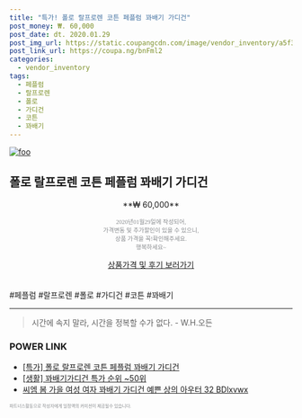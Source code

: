 ```yaml
--- 
title: "특가! 폴로 랄프로렌 코튼 페플럼 꽈배기 가디건" 
post_money: ₩. 60,000 
post_date: dt. 2020.01.29 
post_img_url: https://static.coupangcdn.com/image/vendor_inventory/a5f3/71898c1761230b1ee24994cb7e4196eeef15a6c71bd63587fbd211a22d29.jpg 
post_link_url: https://coupa.ng/bnFml2 
categories: 
  - vendor_inventory 
tags: 
  - 페플럼 
  - 랄프로렌 
  - 폴로 
  - 가디건 
  - 코튼 
  - 꽈배기 
--- 
```

[![foo](https://static.coupangcdn.com/image/vendor_inventory/a5f3/71898c1761230b1ee24994cb7e4196eeef15a6c71bd63587fbd211a22d29.jpg)](https://coupa.ng/bnFml2) 

## 폴로 랄프로렌 코튼 페플럼 꽈배기 가디건 
<p style="text-align: center;">**₩ 60,000**</p> 
<p style="text-align: center;"><span style="color: #898c8f; font-family: Georgia,Times,serif; font-size: 0.75em;">2020년01월29일에 작성되어, <br>가격변동 및 추가할인이 있을 수 있으니,<br> 상품 가격을 꼭!확인해주세요.<br>행복하세요~</span> 
</p>	 
<div markdown="0" style="text-align: center;"><a href="https://coupa.ng/bnFml2" class="btn btn--success">상품가격 및 후기 보러가기</a></div> 
<br><br> 
  #페플럼 #랄프로렌 #폴로 #가디건 #코튼 #꽈배기 
<hr> 

> 시간에 속지 말라, 시간을 정복할 수가 없다. - W.H.오든 


### POWER LINK

* <a href="https://blog.naver.com/an0733/221787278326" target="_blank">[특가] 폴로 랄프로렌 코튼 페플럼 꽈배기 가디건</a>
* <a href="https://blog.naver.com/sakai111/221788731824" target="_blank"> [생활] 꽈배기가디건 특가 순위 ~50위</a>
* <a href="https://blog.naver.com/fasyy4321/221789387800" target="_blank">씨엠 봄 가을 여성 여자 꽈배기 가디건 예쁜 상의 아우터 32 BDlxvwx</a>

<span style="color: #898c8f; font-family: Georgia,Times,serif; font-size: 0.55em;">파트너스활동으로 작성자에게 일정액의 커미션이 제공될수 있습니다.</span> 
